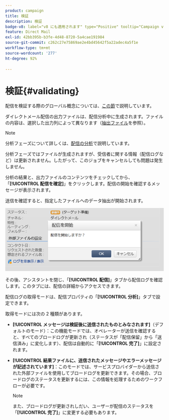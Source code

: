 ```yaml
---
product: campaign
title: 検証
description: 検証
badge-v8: label="v8 にも適用されます" type="Positive" tooltip="Campaign v8 にも適用されます"
feature: Direct Mail
exl-id: 42bb395b-b3fe-4d48-8720-5a4cae191984
source-git-commit: c262c27e75869ae2e4bd45642f5a22adec4a5f1e
workflow-type: tm+mt
source-wordcount: '277'
ht-degree: 92%

---
```


# 検証{#validating}



配信を検証する際のグローバル概念については、[この節](steps-validating-the-delivery.md)で説明しています。

ダイレクトメール配信の出力ファイルは、配信分析中に生成されます。ファイルの内容は、選択した出力列によって異なります（[抽出ファイル](defining-the-direct-mail-content.md#extraction-file)を参照）。

>[!NOTE]
>
>分析フェーズについて詳しくは、[配信の分析](steps-validating-the-delivery.md#analyzing-the-delivery)で説明しています。

分析フェーズではファイルが生成されますが、受信者に関する情報（配信ログなど）は更新されません。したがって、このジョブをキャンセルしても問題は発生しません。

分析の結果と、出力ファイルのコンテンツをチェックしてから、「**[!UICONTROL 配信を確定]**」をクリックします。配信の開始を確認するメッセージが表示されます。

送信を確認すると、指定したファイルへのデータ抽出が開始されます。

![](assets/s_ncs_user_postal_del_send_confirm_postal.png)

その後、アシスタントを閉じ、「**[!UICONTROL 配信]**」タブから配信ログを確認します。このタブには、配信の詳細からアクセスできます。

配信ログの取得モードは、配信プロパティの「**[!UICONTROL 分析]**」タブで設定できます。

取得モードには次の 2 種類があります。

* **[!UICONTROL メッセージは検証後に送信されたものとみなされます]**（デフォルトのモード）：この機能モードでは、オペレーターが送信を確認すると、すべてのブロードログが更新され（ステータスが「配信保留」から「送信済み」に変化します）、配信は自動的に「**[!UICONTROL 完了]**」に設定されます。
* **[!UICONTROL 結果ファイルに、送信されたメッセージやエラーメッセージが記述されています]**：このモードでは、サービスプロバイダーから送信された外部ファイルを使用してブロードログを更新できます。その場合、ブロードログのステータスを更新するには、この情報を処理するためのワークフローが必要です。

  >[!NOTE]
  >
  >また、ブロードログが更新されしだい、ユーザーが配信のステータスを「**[!UICONTROL 完了]**」に変更する必要もあります。
